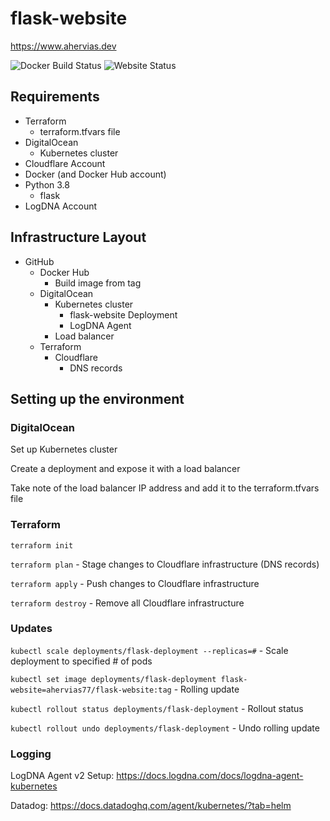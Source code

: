 # flask-website
https://www.ahervias.dev

![Docker Build Status](https://img.shields.io/docker/cloud/build/ahervias77/flask-website)
![Website Status](https://img.shields.io/website?down_color=red&down_message=down&up_color=g&up_message=up&url=https%3A%2F%2Fwww.ahervias.dev)
## Requirements
* Terraform
    * terraform.tfvars file
* DigitalOcean
    * Kubernetes cluster
* Cloudflare Account
* Docker (and Docker Hub account)
* Python 3.8
    * flask
* LogDNA Account
## Infrastructure Layout
* GitHub
    * Docker Hub
        * Build image from tag
    * DigitalOcean
        * Kubernetes cluster
            * flask-website Deployment
            * LogDNA Agent
        * Load balancer
    * Terraform
        * Cloudflare
            * DNS records
    
## Setting up the environment
### DigitalOcean
Set up Kubernetes cluster

Create a deployment and expose it with a load balancer

Take note of the load balancer IP address and add it to the terraform.tfvars file

### Terraform
`terraform init`

`terraform plan` - Stage changes to Cloudflare infrastructure (DNS records)

`terraform apply` - Push changes to Cloudflare infrastructure

`terraform destroy` - Remove all Cloudflare infrastructure

### Updates
`kubectl scale deployments/flask-deployment --replicas=#` - Scale deployment to specified # of pods

`kubectl set image deployments/flask-deployment flask-website=ahervias77/flask-website:tag` - Rolling update

`kubectl rollout status deployments/flask-deployment` - Rollout status

`kubectl rollout undo deployments/flask-deployment` - Undo rolling update

### Logging
LogDNA Agent v2 Setup: https://docs.logdna.com/docs/logdna-agent-kubernetes

Datadog: https://docs.datadoghq.com/agent/kubernetes/?tab=helm